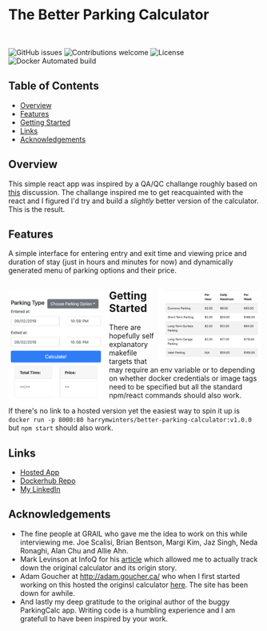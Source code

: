 # The Better Parking Calculator

&nbsp;&nbsp;&nbsp;&nbsp;&nbsp;&nbsp;&nbsp;&nbsp;&nbsp;&nbsp;&nbsp;&nbsp;&nbsp;&nbsp;&nbsp;&nbsp;&nbsp;&nbsp;&nbsp;

![GitHub issues](https://img.shields.io/github/issues/harrymwinters/better-parking-calculator) ![Contributions welcome](https://img.shields.io/badge/contributions-welcome-orange.svg) ![License](https://img.shields.io/badge/license-MIT-blue.svg) ![Docker Automated build](https://img.shields.io/docker/automated/harrymwinters/better-parking-calculator)

## Table of Contents

- [Overview](#Overview)
- [Features](#Features)
- [Getting Started](<#Getting\ Started>)
- [Links](#Links)
- [Acknowledgements](#Acknowledgements)

## Overview

This simple react app was inspired by a QA/QC challange roughly based on [this](https://www.infoq.com/news/2010/05/testing_challenge/) discussion. The challange inspired me to get reacquainted with the react and I figured I'd try and build a _slightly_ better version of the calculator. This is the result.

## Features

A simple interface for entering entry and exit time and viewing price and duration of stay (just in hours and minutes for now) and dynamically generated menu of parking options and their price.

<div>
  <img style="float: left;" 
       src="https://github.com/harrymwinters/better-parking-calculator/blob/master/media/Calculator.png" 
       width=40%>
  <img style="float: right;" 
       src="https://github.com/harrymwinters/better-parking-calculator/blob/master/media/Parking Menu.png" 
       width=40% >
<div/>
  
## Getting Started

There are hopefully self explanatory makefile targets that may require an env variable or to depending on whether docker credentials or image tags need to be specified but all the standard npm/react commands should also work.

If there's no link to a hosted version yet the easiest way to spin it up is `docker run -p 8000:80 harrymwinters/better-parking-calculator:v1.0.0` but `npm start` should also work.

## Links

- [Hosted App](https://reverent-kowalevski-7ad05b.netlify.com/)
- [Dockerhub Repo](https://hub.docker.com/r/harrymwinters/better-parking-calculator)
- [My LinkedIn](https://www.linkedin.com/in/code-bio/)

## Acknowledgements

- The fine people at GRAIL who gave me the idea to work on this while interviewing me. Joe Scalisi, Brian Bentson, Margi Kim, Jaz Singh, Neda Ronaghi, Alan Chu and Allie Ahn.
- Mark Levinson at InfoQ for his [article](https://www.infoq.com/news/2010/05/testing_challenge/) which allowed me to actually track down the original calculator and its origin story.
- Adam Goucher at <http://adam.goucher.ca/> who when I first started working on this hosted the originsl calculator [here](http://adam.goucher.ca/parkcalc/). The site has been down for awhile.
- And lastly my deep gratitude to the original author of the buggy ParkingCalc app. Writing code is a humbling experience and I am gratefull to have been inspired by your work.
